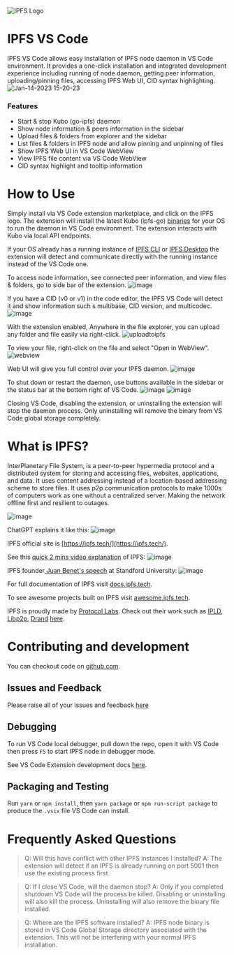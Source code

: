 ![IPFS Logo](https://user-images.githubusercontent.com/54736083/212450630-50bc21d2-f669-400a-acab-0266477f4d2b.png)

# IPFS VS Code
IPFS VS Code allows easy installation of IPFS node daemon in VS Code environment. It provides a one-click installation and integrated development experience including running of node daemon, getting peer information, uploading/pinning files, accessing IPFS Web UI, CID syntax highlighting. 
![Jan-14-2023 15-20-23](https://user-images.githubusercontent.com/109561889/212460973-9cf34427-9011-4595-b796-3774ce1ad0ef.gif)

### Features 
- Start & stop Kubo (go-ipfs) daemon
- Show node information & peers information in the sidebar
- Upload files & folders from explorer and the sidebar 
- List files & folders in IPFS node and allow pinning and unpinning of files
- Show IPFS Web UI in VS Code WebView
- View IPFS file content via VS Code WebView
- CID syntax highlight and tooltip information

# How to Use
Simply install via VS Code extension marketplace, and click on the IPFS logo. The extension will install the latest Kubo (ipfs-go) [binaries](https://dist.ipfs.tech/) for your OS to run the daemon in VS Code environment. The extension interacts with Kubo via local API endpoints.

If your OS already has a running instance of [IPFS CLI](https://docs.ipfs.tech/install/command-line/#install-official-binary-distributions) or [IPFS Desktop](https://docs.ipfs.tech/install/ipfs-desktop/) the extension will detect and communicate directly with the running instance instead of the VS Code one.

To access node information, see connected peer information, and view files & folders, go to side bar of the extension.
![image](https://user-images.githubusercontent.com/109561889/212460673-85f0dbc2-ab03-42e3-82ff-3826a9995396.png)

If you have a CID (v0 or v1) in the code editor, the IPFS VS Code will detect it and show information such s multibase, CID version, and multicodec. 
![image](https://user-images.githubusercontent.com/109561889/212460719-01d82ef4-94d3-4923-a264-0e826284bae1.png)

With the extension enabled, Anywhere in the file explorer, you can upload any folder and file easily via right-click. 
![uploadtoipfs](https://user-images.githubusercontent.com/109561889/212460990-43d16eb6-d6d0-44fc-a879-53f3114b8ece.gif)

To view your file, right-click on the file and select "Open in WebView".
![webview](https://user-images.githubusercontent.com/109561889/212460999-2d5b4f7f-d6f4-4b55-9e95-ef7ec0987d09.gif)

Web UI will give you full control over your IPFS daemon. 
![image](https://user-images.githubusercontent.com/109561889/212461064-aeb15f12-ed38-45af-9717-70fabb7a6cc8.png)

To shut down or restart the daemon, use buttons available in the sidebar or the status bar at the bottom right of VS Code. 
![image](https://user-images.githubusercontent.com/109561889/212461071-193ecd7c-4826-4271-810b-d104c47dff05.png)
![image](https://user-images.githubusercontent.com/109561889/212461076-312008d0-7239-4aea-89d0-665ac1f3f51c.png)

Closing VS Code, disabling the extension, or uninstalling the extension will stop the daemon process. Only uninstalling will remove the binary from VS Code global storage completely.

# What is IPFS?
InterPlanetary File System, is a peer-to-peer hypermedia protocol and a distributed system for storing and accessing files, websites, applications, and data. It uses content addressing instead of a location-based addressing scheme to store files. It uses p2p communication protocols to make 1000s of computers work as one without a centralized server. Making the network offline first and resilient to outages. 

![image](https://user-images.githubusercontent.com/54736083/212459123-5ef53310-3fe3-4c3c-9bc0-fdaaf274e271.png)

ChatGPT explains it like this:
![image](https://user-images.githubusercontent.com/54736083/212459248-a0d62d4f-c1f2-47fb-b970-8666bb0b8f52.png)

IPFS official site is [https://ipfs.tech/](https://ipfs.tech/). 

See this [quick 2 mins video explanation](https://www.youtube.com/watch?v=k1EQC7tdh70) of IPFS: 
![image](https://user-images.githubusercontent.com/54736083/212457452-c6308f2b-cdf3-4811-8d71-0e9f4d639d7e.png)

IPFS founder[ Juan Benet's speech](https://www.youtube.com/watch?v=HUVmypx9HGI) at Standford University: 
![image](https://user-images.githubusercontent.com/54736083/212458987-f94c52b9-4289-4ebd-9245-6eb9ade0aa68.png)

For full documentation of IPFS visit [docs.ipfs.tech](https://docs.ipfs.tech/). 

To see awesome projects built on IPFS visit [awesome.ipfs.tech](https://awesome.ipfs.tech/).

IPFS is proudly made by [Protocol Labs](https://protocol.ai/work/). Check out their work such as [IPLD](https://ipld.io/), [Libp2p](https://libp2p.io/), [Drand](https://drand.love/) [here](https://protocol.ai/work/).

# Contributing and development 
You can checkout code on [github.com](https://github.com/DataseekCN/ipfs-vscode-extension). 

## Issues and Feedback
Please raise all of your issues and feedback [here](https://github.com/DataseekCN/ipfs-vscode-extension/issues)

## Debugging
To run VS Code local debugger, pull down the repo, open it with VS Code then press `F5` to start IPFS node in debugger mode.

See VS Code Extension development docs [here](https://code.visualstudio.com/api/extension-guides/overview). 

## Packaging and Testing
Run `yarn` or `npm install`, then `yarn package` or `npm run-script package` to produce the `.vsix` file VS Code can install.

# Frequently Asked Questions
> Q: Will this have conflict with other IPFS instances I installed? 
A: The extension will detect if an IPFS is already running on port 5001 then use the existing process first. 

> Q: If I close VS Code, will the daemon stop? 
A: Only if you completed shutdown VS Code will the process be killed. Disabling or uninstalling will also kill the process. Uninstalling will also remove the binary file installed. 

> Q: Where are the IPFS software installed? 
A: IPFS node binary is stored in VS Code Global Storage directory  associated with the extension. This will not be interfering with your normal IPFS installation.
